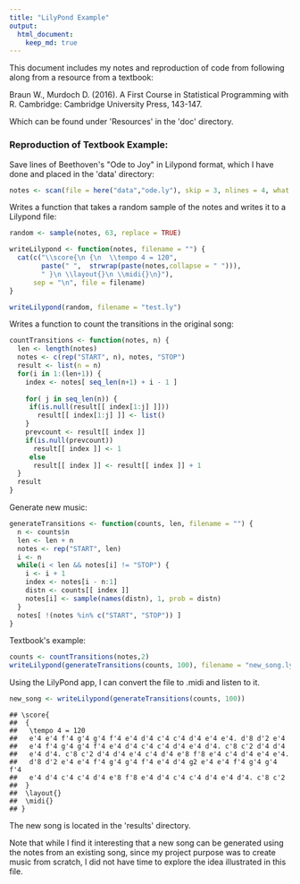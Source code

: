 ```yaml
---
title: "LilyPond Example"
output:
  html_document:
    keep_md: true
---
```




This document includes my notes and reproduction of code from following along from a resource from a textbook:

Braun W., Murdoch D. (2016). A First Course in Statistical Programming with R. Cambridge: Cambridge University Press, 143-147.

Which can be found under 'Resources' in the 'doc' directory.

### Reproduction of Textbook Example:

Save lines of Beethoven's "Ode to Joy" in Lilypond format, which I have done and placed in the 'data' directory:

```r
notes <- scan(file = here("data","ode.ly"), skip = 3, nlines = 4, what = character())
```

Writes a function that takes a random sample of the notes and writes it to a Lilypond file:

```r
random <- sample(notes, 63, replace = TRUE)

writeLilypond <- function(notes, filename = "") {
  cat(c("\\score{\n {\n  \\tempo 4 = 120",
        paste(" ",  strwrap(paste(notes,collapse = " "))),
        " }\n \\layout{}\n \\midi{}\n}"),
      sep = "\n", file = filename)
}

writeLilypond(random, filename = "test.ly")
```

Writes a function to count the transitions in the original song:

```r
countTransitions <- function(notes, n) {
  len <- length(notes)
  notes <- c(rep("START", n), notes, "STOP")
  result <- list(n = n)
  for(i in 1:(len+1)) {
    index <- notes[ seq_len(n+1) + i - 1 ]
    
    for( j in seq_len(n)) {
     if(is.null(result[[ index[1:j] ]]))
       result[[ index[1:j] ]] <- list()
    }
    prevcount <- result[[ index ]]
    if(is.null(prevcount))
      result[[ index ]] <- 1
     else
      result[[ index ]] <- result[[ index ]] + 1
  }
  result
}
```

Generate new music:

```r
generateTransitions <- function(counts, len, filename = "") {
  n <- counts$n 
  len <- len + n
  notes <- rep("START", len)
  i <- n
  while(i < len && notes[i] != "STOP") {
    i <- i + 1
    index <- notes[i - n:1]
    distn <- counts[[ index ]]
    notes[i] <- sample(names(distn), 1, prob = distn)
  }
  notes[ !(notes %in% c("START", "STOP")) ]
}
```

Textbook's example:

```r
counts <- countTransitions(notes,2)
writeLilypond(generateTransitions(counts, 100), filename = "new_song.ly")
```

Using the LilyPond app, I can convert the file to .midi and listen to it.


```r
new_song <- writeLilypond(generateTransitions(counts, 100))
```

```
## \score{
##  {
##   \tempo 4 = 120
##   e'4 e'4 f'4 g'4 g'4 f'4 e'4 d'4 c'4 c'4 d'4 e'4 e'4. d'8 d'2 e'4
##   e'4 f'4 g'4 g'4 f'4 e'4 d'4 c'4 c'4 d'4 e'4 d'4. c'8 c'2 d'4 d'4
##   e'4 d'4. c'8 c'2 d'4 d'4 e'4 c'4 d'4 e'8 f'8 e'4 c'4 d'4 e'4 e'4.
##   d'8 d'2 e'4 e'4 f'4 g'4 g'4 f'4 e'4 d'4 g2 e'4 e'4 f'4 g'4 g'4 f'4
##   e'4 d'4 c'4 c'4 d'4 e'8 f'8 e'4 d'4 c'4 c'4 d'4 e'4 d'4. c'8 c'2
##  }
##  \layout{}
##  \midi{}
## }
```

The new song is located in the 'results' directory.

Note that while I find it interesting that a new song can be generated using the notes from an existing song, since my project purpose was to create music from scratch, I did not have time to explore the idea illustrated in this file.
